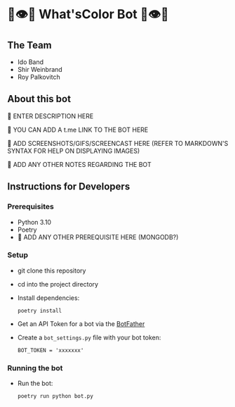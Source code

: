 # 🤖👁️🎨 What'sColor Bot 🎨👁️🤖

## The Team
- Ido Band
- Shir Weinbrand
- Roy Palkovitch

## About this bot

🚧 ENTER DESCRIPTION HERE

🚧 YOU CAN ADD A t.me LINK TO THE BOT HERE

🚧 ADD SCREENSHOTS/GIFS/SCREENCAST HERE (REFER TO MARKDOWN'S SYNTAX FOR HELP ON DISPLAYING IMAGES)

🚧 ADD ANY OTHER NOTES REGARDING THE BOT
 
## Instructions for Developers 
### Prerequisites
- Python 3.10
- Poetry
- 🚧 ADD ANY OTHER PREREQUISITE HERE (MONGODB?)

### Setup
- git clone this repository 
- cd into the project directory
- Install dependencies:
    
      poetry install


- Get an API Token for a bot via the [BotFather](https://telegram.me/BotFather)
- Create a `bot_settings.py` file with your bot token:

      BOT_TOKEN = 'xxxxxxx'

### Running the bot        
- Run the bot:

      poetry run python bot.py
